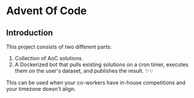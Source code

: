 # Advent Of Code

## Introduction
This project consists of two different parts:

1. Collection of AoC solutions.
2. A Dockerized bot that pulls existing solutions on a cron timer, executes them on the user's dataset, and publishes the result. ✨✨

This can be used when your co-workers have in-house competitions and your timezone doesn't align.
